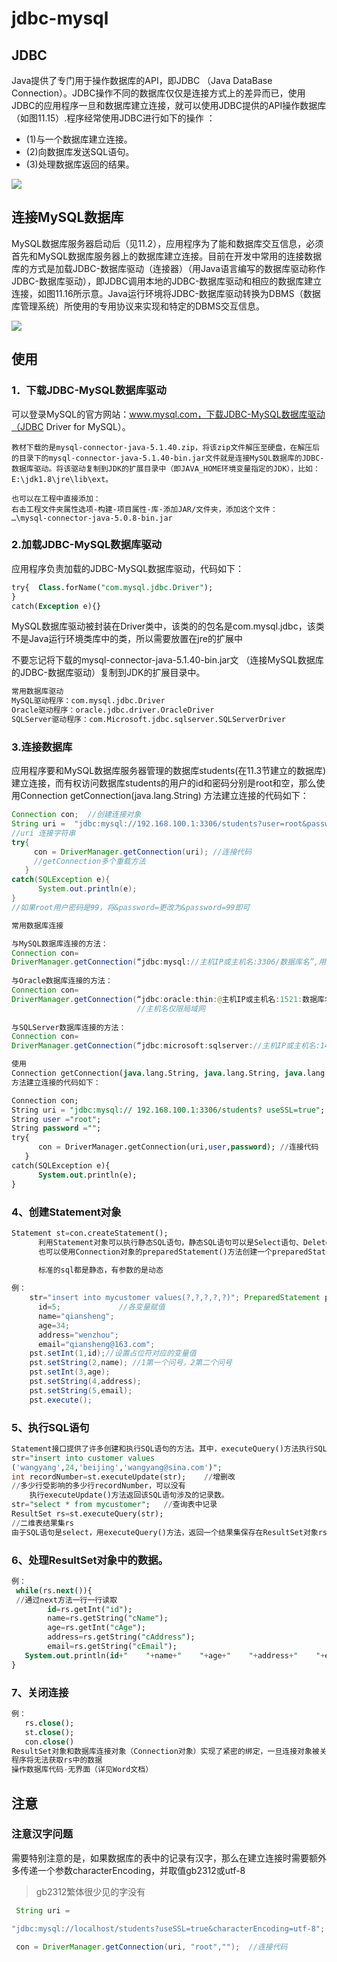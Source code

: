 # jdbc-mysql

## JDBC

Java提供了专门用于操作数据库的API，即JDBC （Java DataBase Connection）。JDBC操作不同的数据库仅仅是连接方式上的差异而已，使用JDBC的应用程序一旦和数据库建立连接，就可以使用JDBC提供的API操作数据库（如图11.15）.程序经常使用JDBC进行如下的操作 ：

+  (1)与一个数据库建立连接。
+  (2)向数据库发送SQL语句。
+  (3)处理数据库返回的结果。

![](https://cdn.jsdelivr.net/gh/ZanderZhao/img20/file/20200121233003.png)



## 连接MySQL数据库

MySQL数据库服务器启动后（见11.2），应用程序为了能和数据库交互信息，必须首先和MySQL数据库服务器上的数据库建立连接。目前在开发中常用的连接数据库的方式是加载JDBC-数据库驱动（连接器）（用Java语言编写的数据库驱动称作JDBC-数据库驱动），即JDBC调用本地的JDBC-数据库驱动和相应的数据库建立连接，如图11.16所示意。Java运行环境将JDBC-数据库驱动转换为DBMS（数据库管理系统）所使用的专用协议来实现和特定的DBMS交互信息。

![](https://cdn.jsdelivr.net/gh/ZanderZhao/img20/file/20200121224437.png)

## 使用

### 1．下载JDBC-MySQL数据库驱动

可以登录MySQL的官方网站：www.mysql.com，下载JDBC-MySQL数据库驱动（JDBC Driver for MySQL）。

```
教材下载的是mysql-connector-java-5.1.40.zip，将该zip文件解压至硬盘，在解压后的目录下的mysql-connector-java-5.1.40-bin.jar文件就是连接MySQL数据库的JDBC-数据库驱动。将该驱动复制到JDK的扩展目录中（即JAVA_HOME环境变量指定的JDK），比如：E:\jdk1.8\jre\lib\ext。

```



```
也可以在工程中直接添加：
右击工程文件夹属性选项-构建-项目属性-库-添加JAR/文件夹，添加这个文件：
…\mysql-connector-java-5.0.8-bin.jar

```



### 2.加载JDBC-MySQL数据库驱动



应用程序负责加载的JDBC-MySQL数据库驱动，代码如下：

```sql
try{  Class.forName("com.mysql.jdbc.Driver");
}
catch(Exception e){}
```
MySQL数据库驱动被封装在Driver类中，该类的的包名是com.mysql.jdbc，该类不是Java运行环境类库中的类，所以需要放置在jre的扩展中


不要忘记将下载的mysql-connector-java-5.1.40-bin.jar文
（连接MySQL数据库的JDBC-数据库驱动）复制到JDK的扩展目录中。

```sql
常用数据库驱动
MySQL驱动程序：com.mysql.jdbc.Driver
Oracle驱动程序：oracle.jdbc.driver.OracleDriver 
SQLServer驱动程序：com.Microsoft.jdbc.sqlserver.SQLServerDriver
```



### 3.连接数据库

应用程序要和MySQL数据库服务器管理的数据库students(在11.3节建立的数据库)建立连接，而有权访问数据库students的用户的id和密码分别是root和空，那么使用Connection getConnection(java.lang.String) 方法建立连接的代码如下：

```java
Connection con;  //创建连接对象
String uri =  "jdbc:mysql://192.168.100.1:3306/students?user=root&password=&useSSL=true";
//uri 连接字符串
try{
     con = DriverManager.getConnection(uri); //连接代码
     //getConnection多个重载方法
   }
catch(SQLException e){
      System.out.println(e);
}
//如果root用户密码是99，将&password=更改为&password=99即可

```



```java
常用数据库连接

与MySQL数据库连接的方法：
Connection con=
DriverManager.getConnection(“jdbc:mysql://主机IP或主机名:3306/数据库名”,用户名，密码);
                            
与Oracle数据库连接的方法：
Connection con= 
DriverManager.getConnection(“jdbc:oracle:thin:@主机IP或主机名:1521:数据库名”,用户名,密码);
                            //主机名仅限局域网
                            
与SQLServer数据库连接的方法：
Connection con=
DriverManager.getConnection(“jdbc:microsoft:sqlserver://主机IP或主机名:1433:数据库名”,用户名,密码);
```



```sql
使用
Connection getConnection(java.lang.String, java.lang.String, java.lang.String)
方法建立连接的代码如下：

Connection con;
String uri = "jdbc:mysql:// 192.168.100.1:3306/students? useSSL=true";
String user ="root";
String password ="";
try{  
      con = DriverManager.getConnection(uri,user,password); //连接代码
   }
catch(SQLException e){
      System.out.println(e);
}
```



### 4、创建Statement对象

```sql
Statement st=con.createStatement(); 
      利用Statement对象可以执行静态SQL语句，静态SQL语句可以是Select语句、Delete语句、Update语句和Insert语句。
      也可以使用Connection对象的preparedStatement()方法创建一个preparedStatement对象，用于执行动态SQL语句。动态SQL语句用“？”作为所有动态参数的占位符，先进行预编译，当给占位符所在的变量赋值后，再执行该动态SQL语句。 
      
      标准的sql都是静态，有参数的是动态
```



```java
例：
    str="insert into mycustomer values(?,?,?,?,?)"; PreparedStatement pst=con.prepareStatement(str); 
      id=5;             //各变量赋值
      name="qiansheng";   
      age=34;
      address="wenzhou";
      email="qiansheng@163.com";
    pst.setInt(1,id);//设置占位符对应的变量值
    pst.setString(2,name); //1第一个问号，2第二个问号
    pst.setInt(3,age); 
    pst.setString(4,address);               
    pst.setString(5,email); 
    pst.execute(); 


```



### 5、执行SQL语句

```sql
Statement接口提供了许多创建和执行SQL语句的方法。其中，executeQuery()方法执行SQL select语句，返回包含满足指定SQL语句条件的记录组成的结果集；executeUpdate()方法执行SQL的更新语句，包括Update语句、Delete语句和Insert语句。例：
str="insert into customer values
('wangyang',24,'beijing','wangyang@sina.com')";
int recordNumber=st.executeUpdate(str);    //增删改
//多少行受影响的多少行recordNumber，可以没有
    执行executeUpdate()方法返回该SQL语句涉及的记录数。
str="select * from mycustomer";   //查询表中记录
ResultSet rs=st.executeQuery(str);  
//二维表结果集rs
由于SQL语句是select，用executeQuery()方法，返回一个结果集保存在ResultSet对象rs中。
```



### 6、处理ResultSet对象中的数据。

```sql
例：
 while(rs.next()){
 //通过next方法一行一行读取
        id=rs.getInt("id");
        name=rs.getString("cName");
        age=rs.getInt("cAge");
        address=rs.getString("cAddress");
        email=rs.getString("cEmail");
   System.out.println(id+"    "+name+"    "+age+"    "+address+"    "+email); 
}
```



### 7、关闭连接

```sql
例：
   rs.close();
   st.close();
   con.close() 
ResultSet对象和数据库连接对象（Connection对象）实现了紧密的绑定，一旦连接对象被关闭，ResultSet对象中的数据立刻消失。
程序将无法获取rs中的数据
操作数据库代码-无界面（详见Word文档）

```



## 注意

### 注意汉字问题

需要特别注意的是，如果数据库的表中的记录有汉字，那么在建立连接时需要额外多传递一个参数characterEncoding，并取值gb2312或utf-8

>gb2312繁体很少见的字没有

```java
 String uri = 

"jdbc:mysql://localhost/students?useSSL=true&characterEncoding=utf-8";

 con = DriverManager.getConnection(uri, "root","");  //连接代码

```



 
















































